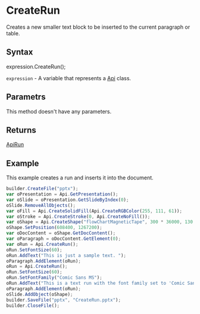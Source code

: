 # CreateRun

Creates a new smaller text block to be inserted to the current paragraph or table.

## Syntax

expression.CreateRun();

`expression` - A variable that represents a [Api](../Api.md) class.

## Parametrs

This method doesn't have any parameters.

## Returns

[ApiRun](../../ApiRun/ApiRun.md)

## Example

This example creates a run and inserts it into the document.

```javascript
builder.CreateFile("pptx");
var oPresentation = Api.GetPresentation();
var oSlide = oPresentation.GetSlideByIndex(0);
oSlide.RemoveAllObjects();
var oFill = Api.CreateSolidFill(Api.CreateRGBColor(255, 111, 61));
var oStroke = Api.CreateStroke(0, Api.CreateNoFill());
var oShape = Api.CreateShape("flowChartMagneticTape", 300 * 36000, 130 * 36000, oFill, oStroke);
oShape.SetPosition(608400, 1267200);
var oDocContent = oShape.GetDocContent();
var oParagraph = oDocContent.GetElement(0);
var oRun = Api.CreateRun();
oRun.SetFontSize(60);
oRun.AddText("This is just a sample text. ");
oParagraph.AddElement(oRun);
oRun = Api.CreateRun();
oRun.SetFontSize(60);
oRun.SetFontFamily("Comic Sans MS");
oRun.AddText("This is a text run with the font family set to 'Comic Sans MS'.");
oParagraph.AddElement(oRun);
oSlide.AddObject(oShape);
builder.SaveFile("pptx", "CreateRun.pptx");
builder.CloseFile();
```